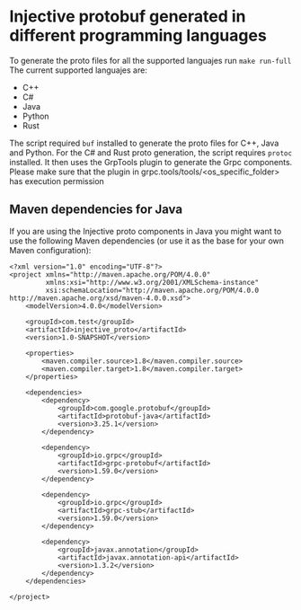 # Injective protobuf generated in different programming languages

To generate the proto files for all the supported languajes run `make run-full`
The current supported languajes are:
- C++
- C#
- Java
- Python
- Rust

The script required `buf` installed to generate the proto files for C++, Java and Python.
For the C# and Rust proto generation, the script requires `protoc` installed. It then uses the GrpTools plugin to generate the Grpc components. Please make sure that the plugin in grpc.tools/tools/<os_specific_folder> has execution permission


## Maven dependencies for Java
If you are using the Injective proto components in Java you might want to use the following Maven dependencies (or use it as the base for your own Maven configuration):

```
<?xml version="1.0" encoding="UTF-8"?>
<project xmlns="http://maven.apache.org/POM/4.0.0"
         xmlns:xsi="http://www.w3.org/2001/XMLSchema-instance"
         xsi:schemaLocation="http://maven.apache.org/POM/4.0.0 http://maven.apache.org/xsd/maven-4.0.0.xsd">
    <modelVersion>4.0.0</modelVersion>

    <groupId>com.test</groupId>
    <artifactId>injective_proto</artifactId>
    <version>1.0-SNAPSHOT</version>

    <properties>
        <maven.compiler.source>1.8</maven.compiler.source>
        <maven.compiler.target>1.8</maven.compiler.target>
    </properties>

    <dependencies>
        <dependency>
            <groupId>com.google.protobuf</groupId>
            <artifactId>protobuf-java</artifactId>
            <version>3.25.1</version>
        </dependency>

        <dependency>
            <groupId>io.grpc</groupId>
            <artifactId>grpc-protobuf</artifactId>
            <version>1.59.0</version>
        </dependency>

        <dependency>
            <groupId>io.grpc</groupId>
            <artifactId>grpc-stub</artifactId>
            <version>1.59.0</version>
        </dependency>

        <dependency>
            <groupId>javax.annotation</groupId>
            <artifactId>javax.annotation-api</artifactId>
            <version>1.3.2</version>
        </dependency>
    </dependencies>

</project>
```
